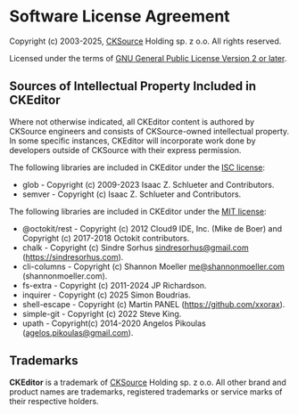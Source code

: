 Software License Agreement
==========================

Copyright (c) 2003-2025, [CKSource](http://cksource.com) Holding sp. z o.o. All rights reserved.

Licensed under the terms of [GNU General Public License Version 2 or later](http://www.gnu.org/licenses/gpl.html).

Sources of Intellectual Property Included in CKEditor
-----------------------------------------------------

Where not otherwise indicated, all CKEditor content is authored by CKSource engineers and consists of CKSource-owned intellectual property. In some specific instances, CKEditor will incorporate work done by developers outside of CKSource with their express permission.

The following libraries are included in CKEditor under the [ISC license](https://opensource.org/licenses/ISC):

* glob - Copyright (c) 2009-2023 Isaac Z. Schlueter and Contributors.
* semver - Copyright (c) Isaac Z. Schlueter and Contributors.

The following libraries are included in CKEditor under the [MIT license](https://opensource.org/licenses/MIT):

* @octokit/rest - Copyright (c) 2012 Cloud9 IDE, Inc. (Mike de Boer) and Copyright (c) 2017-2018 Octokit contributors.
* chalk - Copyright (c) Sindre Sorhus <sindresorhus@gmail.com> (https://sindresorhus.com).
* cli-columns - Copyright (c) Shannon Moeller <me@shannonmoeller.com> (shannonmoeller.com).
* fs-extra - Copyright (c) 2011-2024 JP Richardson.
* inquirer - Copyright (c) 2025 Simon Boudrias.
* shell-escape - Copyright (c) Martin PANEL (https://github.com/xxorax).
* simple-git - Copyright (c) 2022 Steve King.
* upath - Copyright(c) 2014-2020 Angelos Pikoulas (agelos.pikoulas@gmail.com).

Trademarks
----------

**CKEditor** is a trademark of [CKSource](http://cksource.com) Holding sp. z o.o. All other brand and product names are trademarks, registered trademarks or service marks of their respective holders.
